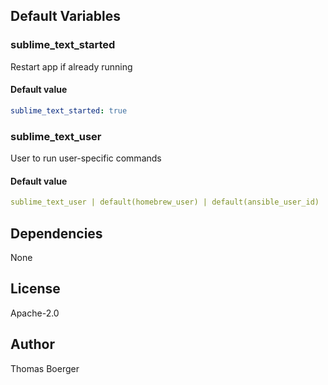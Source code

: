
## Default Variables

### sublime_text_started

Restart app if already running

#### Default value

```yaml
sublime_text_started: true
```

### sublime_text_user

User to run user-specific commands

#### Default value

```yaml
sublime_text_user | default(homebrew_user) | default(ansible_user_id)
```
## Dependencies

None

## License

Apache-2.0

## Author

Thomas Boerger
